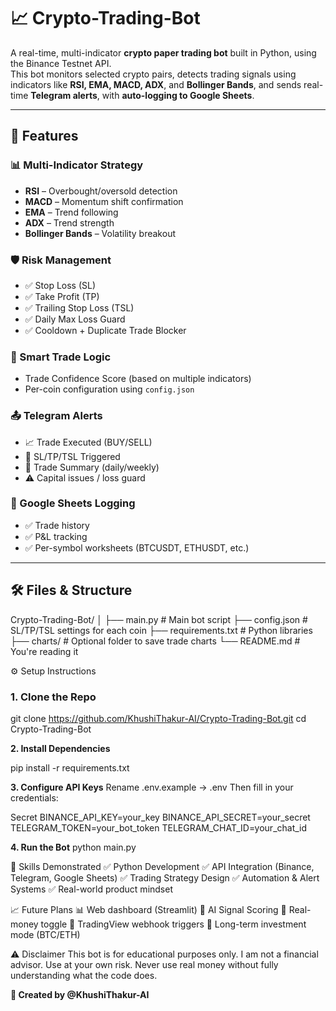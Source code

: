 # 📈 Crypto-Trading-Bot

A real-time, multi-indicator **crypto paper trading bot** built in Python, using the Binance Testnet API.  
This bot monitors selected crypto pairs, detects trading signals using indicators like **RSI, EMA, MACD, ADX**, and **Bollinger Bands**, and sends real-time **Telegram alerts**, with **auto-logging to Google Sheets**.

---
## 🚀 Features

### 📊 Multi-Indicator Strategy
- **RSI** – Overbought/oversold detection
- **MACD** – Momentum shift confirmation
- **EMA** – Trend following
- **ADX** – Trend strength
- **Bollinger Bands** – Volatility breakout

### 🛡 Risk Management
- ✅ Stop Loss (SL)
- ✅ Take Profit (TP)
- ✅ Trailing Stop Loss (TSL)
- ✅ Daily Max Loss Guard
- ✅ Cooldown + Duplicate Trade Blocker

### 🧠 Smart Trade Logic
- Trade Confidence Score (based on multiple indicators)
- Per-coin configuration using `config.json`

### 📤 Telegram Alerts
- 📈 Trade Executed (BUY/SELL)
- 🚨 SL/TP/TSL Triggered
- 💬 Trade Summary (daily/weekly)
- ⚠️ Capital issues / loss guard

### 📄 Google Sheets Logging
- ✅ Trade history
- ✅ P&L tracking
- ✅ Per-symbol worksheets (BTCUSDT, ETHUSDT, etc.)

---

## 🛠 Files & Structure
Crypto-Trading-Bot/
│
├── main.py # Main bot script
├── config.json # SL/TP/TSL settings for each coin
├── requirements.txt # Python libraries
├── charts/ # Optional folder to save trade charts
└── README.md # You're reading it

⚙️ Setup Instructions

### 1. Clone the Repo
git clone https://github.com/KhushiThakur-AI/Crypto-Trading-Bot.git
cd Crypto-Trading-Bot

**2. Install Dependencies**

pip install -r requirements.txt

**3. Configure API Keys**
Rename .env.example → .env
Then fill in your credentials:

Secret
BINANCE_API_KEY=your_key
BINANCE_API_SECRET=your_secret
TELEGRAM_TOKEN=your_bot_token
TELEGRAM_CHAT_ID=your_chat_id

**4. Run the Bot**
python main.py

🧠 Skills Demonstrated
✅ Python Development
✅ API Integration (Binance, Telegram, Google Sheets)
✅ Trading Strategy Design
✅ Automation & Alert Systems
✅ Real-world product mindset

📈 Future Plans
📊 Web dashboard (Streamlit)
🧠 AI Signal Scoring
🔄 Real-money toggle
🔔 TradingView webhook triggers
💼 Long-term investment mode (BTC/ETH)

⚠️ Disclaimer
This bot is for educational purposes only.
I am not a financial advisor. Use at your own risk.
Never use real money without fully understanding what the code does.

**🙌 Created by @KhushiThakur-AI**
